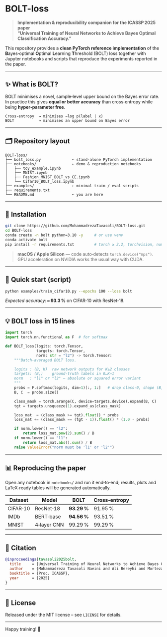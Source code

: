 # BOLT-loss

> **Implementation & reproducibility companion for the ICASSP 2025 paper  
> “Universal Training of Neural Networks to Achieve Bayes Optimal Classification Accuracy.”**

This repository provides a **clean PyTorch reference implementation** of the **B**ayes‑optimal **O**ptimal **L**earning **T**hreshold (BOLT) loss together with
Jupyter notebooks and scripts that reproduce the experiments reported in the paper.

---

## ✨ What is BOLT?

BOLT minimises a novel, sample‑level upper bound on the Bayes error rate.  
In practice this gives **equal or better accuracy** than cross‑entropy while being **hyper‑parameter free**.

```
Cross‑entropy  → minimises −log p(label | x)
BOLT           → minimises an upper bound on Bayes error
```

---

## 🗂 Repository layout

```
BOLT-loss/
├── bolt_loss.py              ← stand‑alone PyTorch implementation
├── notebooks/                ← demo & reproduction notebooks
│   ├── toy_example.ipynb
│   ├── MNIST.ipynb
│   ├── Fashion_MNIST_BOLT_vs_CE.ipynb
│   └── Cifar10_BOLT_loss.ipynb
├── examples/                 ← minimal train / eval scripts
├── requirements.txt
└── README.md                 ← you are here
```

---

## 🔧 Installation

```bash
git clone https://github.com/MohammadrezaTavasoli/BOLT-loss.git
cd BOLT-loss
conda create -n bolt python=3.10 -y     # or use venv
conda activate bolt
pip install -r requirements.txt         # torch ≥ 2.2, torchvision, numpy, …
```

> **macOS / Apple Silicon** — code auto‑detects `torch.device("mps")`.  
> GPU acceleration on NVIDIA works the usual way with CUDA.

---

## 🚀 Quick start (script)

```bash
python examples/train_cifar10.py --epochs 100 --loss bolt
```

*Expected accuracy:* ≈ **93.3 %** on CIFAR‑10 with ResNet‑18.

---

## 💡 BOLT loss in 15 lines

```python
import torch
import torch.nn.functional as F  # for softmax

def BOLT_loss(logits: torch.Tensor,
              targets: torch.Tensor,
              norm: str = "l2") -> torch.Tensor:
    """Batch‑averaged BOLT loss.

    logits : (B, K)  raw network outputs for K≥2 classes
    targets: (B,)    ground‑truth labels in 0…K−1
    norm   : "l1" or "l2" — absolute or squared error variant
    """
    probs = F.softmax(logits, dim=1)[:, 1:]   # drop class‑0, shape (B, K−1)
    B, C  = probs.size()

    class_mask = torch.arange(C, device=targets.device).expand(B, C)
    tgt = targets.unsqueeze(1).expand_as(class_mask)

    loss_mat  = (class_mask >= tgt).float() * probs
    loss_mat += (class_mask == (tgt - 1)).float() * (1.0 - probs)

    if norm.lower() == "l2":
        return loss_mat.pow(2).sum() / B
    if norm.lower() == "l1":
        return loss_mat.abs().sum() / B
    raise ValueError("norm must be 'l1' or 'l2'")
```

---

## 📊 Reproducing the paper

Open any notebook in `notebooks/` and run it end‑to‑end; results, plots and
LaTeX‑ready tables will be generated automatically.

| Dataset   | Model      | BOLT | Cross‑entropy |
|-----------|------------|------|---------------|
| CIFAR‑10  | ResNet‑18  | **93.29 %** | 91.95 % |
| IMDb      | BERT‑base  | **94.56 %** | 93.51 % |
| MNIST     | 4‑layer CNN | 99.29 % | 99.29 % |

---

## 📝 Citation

```bibtex
@inproceedings{tavasoli2025bolt,
  title     = {Universal Training of Neural Networks to Achieve Bayes Optimal Classification Accuracy},
  author    = {Mohammadreza Tavasoli Naeini and Ali Bereyhi and Morteza Noshad and Ben Liang and Alfred O. Hero III},
  booktitle = {Proc. ICASSP},
  year      = {2025}
}
```

---

## 📄 License

Released under the MIT license – see `LICENSE` for details.

---

Happy training! 🚀

